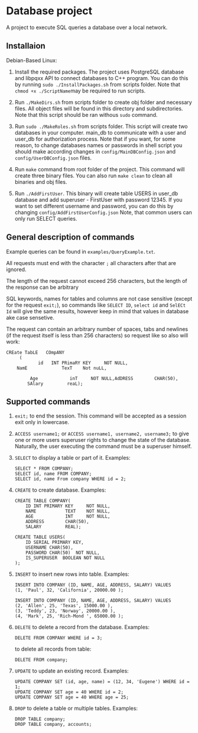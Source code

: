 # Database project
A project to execute SQL queries a database over a local network.


## Installaion
Debian-Based Linux:

1. Install the required packages. The project uses PostgreSQL database and libpqxx
API to connect databases to C++ program. You can do this by running ```sudo ./InstallPackages.sh``` from scripts folder.
Note that ``` chmod +x ./ScriptName ```may be required to run scripts.

2. Run ```./MakeDirs.sh``` from scripts folder to create obj folder and necessary files. All object files will be found in this directory and subdirectories. Note that this script should be ran withous ```sudo``` command.

3.  Run ```sudo ./MakeRoles.sh``` from scripts folder. This script will create two databases in your computer. main_db to communicate with a user and user_db for authorization process. Note that if you want, for some reason, to change databases names or passwords in shell script you should make according changes in ```config/MainDBConfig.json``` and ```config/UserDBConfig.json``` files.
4.  Run ```make``` command from root folder of the project. This command will create three binary files. You can also run ```make clean``` to clean all binaries and obj files.
5.  Run ```./AddFirstUser```. This binary will create table USERS in user_db database and add superuser - FirstUser with password 12345. If you want to set different username and password, you can do this by changing ```config/AddFirstUserConfig.json``` Note, that common users can only run SELECT queries.

## General description of commands
Example queries can be found in ```examples/QueryExample.txt```.

All requests must end with the character ```;``` all characters after that are ignored.

The length of the request cannot exceed 256 characters, but the length of the response can be arbitrary

SQL keywords, names for tables and columns are not case sensitive (except for the request ```exit;```), so commands like ```SELECT ID```, ```select id``` and ```SelECt Id``` will give the same results,  however keep in mind that values in database ake case sensetive.

The request can contain an arbitrary number of spaces, tabs and newlines (if the request itself is less than 256 characters)
so request like so also will work:
```
CREate TabLE   COmpANY 
     (
            id   INT PRimaRY KEY     NOT NULL,
    NamE             TexT    Not nuLL,
         
         Age            inT     NOT NULL,AdDRESS        CHAR(50),
        SAlary         reaL);

```

## Supported commands
1. ```exit;``` to end the session. This command will be accepted as a session exit only in lowercase.

2. ```ACCESS username1;``` or ```ACCESS username1, username2, username3;``` to give one or more users superuser rights to change the state of the database. Naturally, the user executing the command must be a superuser himself.

3.  ```SELECT``` to display a table or part of it. Examples:
    ```
    SELECT * FROM COMPANY;
    SELECT id, name FROM COMPANY;
    SELECT id, name From company WHERE id = 2;
    ```

4. ```CREATE``` to create database. Examples:
    ```
    CREATE TABLE COMPANY(
        ID INT PRIMARY KEY     NOT NULL,
        NAME           TEXT    NOT NULL,
        AGE            INT     NOT NULL,
        ADDRESS        CHAR(50),
        SALARY         REAL);
    ```

    ```
    CREATE TABLE USERS(
        ID SERIAL PRIMARY KEY,
        USERNAME CHAR(50),
        PASSWORD CHAR(50)  NOT NULL,
        IS_SUPERUSER  BOOLEAN NOT NULL
    );
    ```
5. ```INSERT``` to insert new rows into table. Examples:
    ```
    INSERT INTO COMPANY (ID, NAME, AGE, ADDRESS, SALARY) VALUES
    (1, 'Paul', 32, 'California', 20000.00 );
    
    ```

    ```
    INSERT INTO COMPANY (ID, NAME, AGE, ADDRESS, SALARY) VALUES
    (2, 'Allen', 25, 'Texas', 15000.00 ),
    (3, 'Teddy', 23, 'Norway', 20000.00 ),
    (4, 'Mark', 25, 'Rich-Mond ', 65000.00 );
    ```
6. ```DELETE``` to delete a record from the database. Examples:
    ```
    DELETE FROM COMPANY WHERE id = 3;
    ```
    to delete all records from table:

    ```
    DELETE FROM company;
    ```
7. ```UPDATE``` to update an existing record. Examples:


    ```
    UPDATE COMPANY SET (id, age, name) = (12, 34, 'Eugene') WHERE id = 1;
    UPDATE COMPANY SET age = 40 WHERE id = 2;
    UPDATE COMPANY SET age = 40 WHERE age = 25;
    
    ```
    
8. ```DROP``` to delete a table or multiple tables. Examples:

    ```
    DROP TABLE company;
    DROP TABLE company, accounts;
    ```
